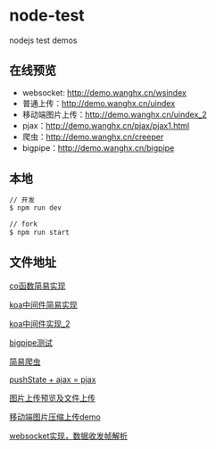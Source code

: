 # node-test
nodejs test demos



## 在线预览

 - websocket: http://demo.wanghx.cn/wsindex
 - 普通上传：http://demo.wanghx.cn/uindex
 - 移动端图片上传：http://demo.wanghx.cn/uindex_2
 - pjax：http://demo.wanghx.cn/pjax/pjax1.html
 - 爬虫：http://demo.wanghx.cn/creeper
 - bigpipe：http://demo.wanghx.cn/bigpipe

## 本地

```bash
// 开发
$ npm run dev

// fork
$ npm run start
```

## 文件地址

[co函数简易实现](https://github.com/whxaxes/node-test/blob/master/other/myco.js)

[koa中间件简易实现](https://github.com/whxaxes/node-test/blob/master/other/mykoa.js)

[koa中间件实现_2](https://github.com/whxaxes/node-test/blob/master/other/mykoa_2.js)

[bigpipe测试](https://github.com/whxaxes/node-test/tree/master/server/bigpipe)

[简易爬虫](https://github.com/whxaxes/node-test/tree/master/server/creeper)

[pushState + ajax = pjax](https://github.com/whxaxes/node-test/tree/master/server/pjax)

[图片上传预览及文件上传](https://github.com/whxaxes/node-test/tree/master/server/upload)

[移动端图片压缩上传demo](https://github.com/whxaxes/node-test/tree/master/server/upload/index_2.html)

[websocket实现，数据收发帧解析](https://github.com/whxaxes/node-test/tree/master/server/websocket)
